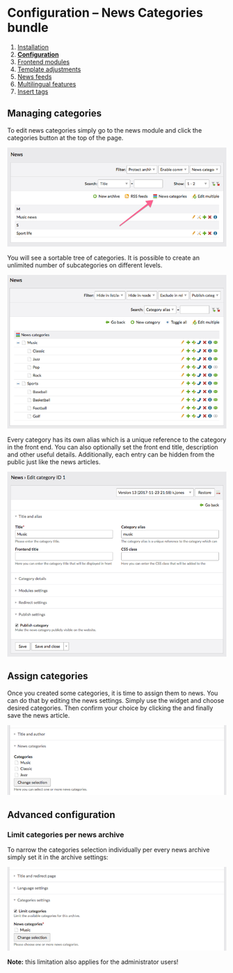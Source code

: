 # Configuration – News Categories bundle

1. [Installation](installation.md)
2. [**Configuration**](configuration.md)
3. [Frontend modules](frontend-modules.md)
4. [Template adjustments](template-adjustments.md)
5. [News feeds](news-feeds.md)
6. [Multilingual features](multilingual-features.md)
7. [Insert tags](insert-tags.md)


## Managing categories

To edit news categories simply go to the news module and click the categories button at the top of the page. 

![](images/manage.png)

You will see a sortable tree of categories. It is possible to create an unlimited number of subcategories on different 
levels.

![](images/category-list.png)

Every category has its own alias which is a unique reference to the category in the front end. You can also optionally 
set the front end title, description and other useful details. Additionally, each entry can be hidden from the public 
just like the news articles.

![](images/category-edit.png)


## Assign categories 

Once you created some categories, it is time to assign them to news. You can do that by editing the news settings. 
Simply use the widget and choose desired categories. Then confirm your choice by clicking the and finally save the news 
article.

![](images/news-edit.png)


## Advanced configuration

### Limit categories per news archive

To narrow the categories selection individually per every news archive simply set it in the archive settings:

![](images/news-archive.png)

**Note:** this limitation also applies for the administrator users!

